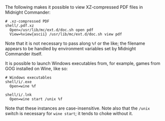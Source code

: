 The following makes it possible to view XZ-compressed PDF files in Midnight
Commander:

```
# .xz-compressed PDF
shell/.pdf.xz
  Open=/usr/lib/mc/ext.d/doc.sh open pdf
  View=%view{ascii} /usr/lib/mc/ext.d/doc.sh view pdf
```

Note that it is not necessary to pass along `%f` or the like; the filename
appears to be handled by environment variables set by Midnight Commander
itself.

It is possible to launch Windows executables from, for example, games from
GOG installed on Wine, like so:

```
# Windows executables
shell/i/.exe
  Open=wine %f

shell/i/.lnk
  Open=wine start /unix %f
```

Note that these instances are case-insensitive. Note also that the `/unix`
switch is necessary for `wine start`; it tends to choke without it.
